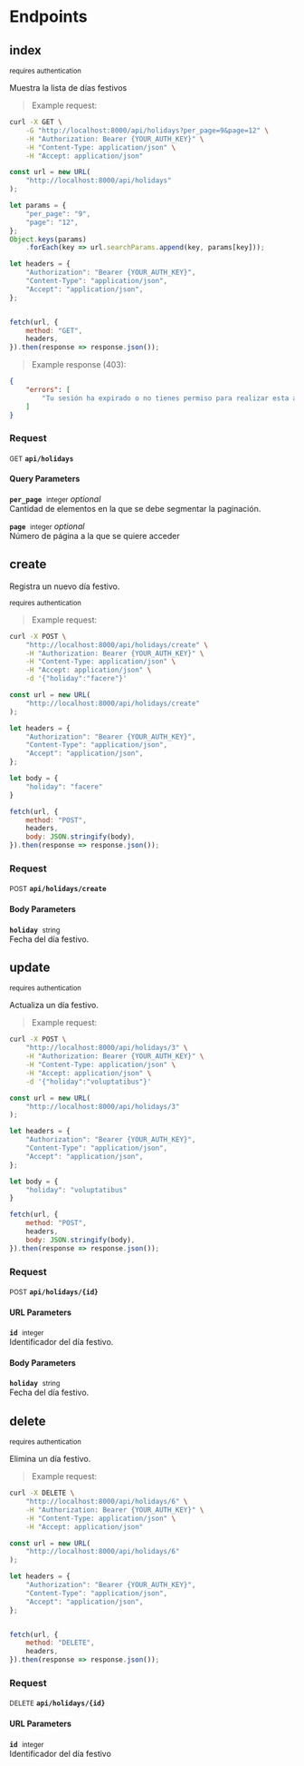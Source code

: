# Endpoints


## index

<small class="badge badge-darkred">requires authentication</small>

Muestra la lista de días festivos

> Example request:

```bash
curl -X GET \
    -G "http://localhost:8000/api/holidays?per_page=9&page=12" \
    -H "Authorization: Bearer {YOUR_AUTH_KEY}" \
    -H "Content-Type: application/json" \
    -H "Accept: application/json"
```

```javascript
const url = new URL(
    "http://localhost:8000/api/holidays"
);

let params = {
    "per_page": "9",
    "page": "12",
};
Object.keys(params)
    .forEach(key => url.searchParams.append(key, params[key]));

let headers = {
    "Authorization": "Bearer {YOUR_AUTH_KEY}",
    "Content-Type": "application/json",
    "Accept": "application/json",
};


fetch(url, {
    method: "GET",
    headers,
}).then(response => response.json());
```


> Example response (403):

```json
{
    "errors": [
        "Tu sesión ha expirado o no tienes permiso para realizar esta acción"
    ]
}
```
<div id="execution-results-GETapi-holidays" hidden>
    <blockquote>Received response<span id="execution-response-status-GETapi-holidays"></span>:</blockquote>
    <pre class="json"><code id="execution-response-content-GETapi-holidays"></code></pre>
</div>
<div id="execution-error-GETapi-holidays" hidden>
    <blockquote>Request failed with error:</blockquote>
    <pre><code id="execution-error-message-GETapi-holidays"></code></pre>
</div>
<form id="form-GETapi-holidays" data-method="GET" data-path="api/holidays" data-authed="1" data-hasfiles="0" data-headers='{"Authorization":"Bearer {YOUR_AUTH_KEY}","Content-Type":"application\/json","Accept":"application\/json"}' onsubmit="event.preventDefault(); executeTryOut('GETapi-holidays', this);">
<h3>
    Request&nbsp;&nbsp;&nbsp;
    </h3>
<p>
<small class="badge badge-green">GET</small>
 <b><code>api/holidays</code></b>
</p>
<p>
<label id="auth-GETapi-holidays" hidden>Authorization header: <b><code>Bearer </code></b><input type="text" name="Authorization" data-prefix="Bearer " data-endpoint="GETapi-holidays" data-component="header"></label>
</p>
<h4 class="fancy-heading-panel"><b>Query Parameters</b></h4>
<p>
<b><code>per_page</code></b>&nbsp;&nbsp;<small>integer</small>     <i>optional</i> &nbsp;
<input type="number" name="per_page" data-endpoint="GETapi-holidays" data-component="query"  hidden>
<br>
Cantidad de elementos en la que se debe segmentar la paginación.
</p>
<p>
<b><code>page</code></b>&nbsp;&nbsp;<small>integer</small>     <i>optional</i> &nbsp;
<input type="number" name="page" data-endpoint="GETapi-holidays" data-component="query"  hidden>
<br>
Número de página a la que se quiere acceder
</p>
</form>


## create
Registra un nuevo día festivo.

<small class="badge badge-darkred">requires authentication</small>



> Example request:

```bash
curl -X POST \
    "http://localhost:8000/api/holidays/create" \
    -H "Authorization: Bearer {YOUR_AUTH_KEY}" \
    -H "Content-Type: application/json" \
    -H "Accept: application/json" \
    -d '{"holiday":"facere"}'

```

```javascript
const url = new URL(
    "http://localhost:8000/api/holidays/create"
);

let headers = {
    "Authorization": "Bearer {YOUR_AUTH_KEY}",
    "Content-Type": "application/json",
    "Accept": "application/json",
};

let body = {
    "holiday": "facere"
}

fetch(url, {
    method: "POST",
    headers,
    body: JSON.stringify(body),
}).then(response => response.json());
```


<div id="execution-results-POSTapi-holidays-create" hidden>
    <blockquote>Received response<span id="execution-response-status-POSTapi-holidays-create"></span>:</blockquote>
    <pre class="json"><code id="execution-response-content-POSTapi-holidays-create"></code></pre>
</div>
<div id="execution-error-POSTapi-holidays-create" hidden>
    <blockquote>Request failed with error:</blockquote>
    <pre><code id="execution-error-message-POSTapi-holidays-create"></code></pre>
</div>
<form id="form-POSTapi-holidays-create" data-method="POST" data-path="api/holidays/create" data-authed="1" data-hasfiles="0" data-headers='{"Authorization":"Bearer {YOUR_AUTH_KEY}","Content-Type":"application\/json","Accept":"application\/json"}' onsubmit="event.preventDefault(); executeTryOut('POSTapi-holidays-create', this);">
<h3>
    Request&nbsp;&nbsp;&nbsp;
    </h3>
<p>
<small class="badge badge-black">POST</small>
 <b><code>api/holidays/create</code></b>
</p>
<p>
<label id="auth-POSTapi-holidays-create" hidden>Authorization header: <b><code>Bearer </code></b><input type="text" name="Authorization" data-prefix="Bearer " data-endpoint="POSTapi-holidays-create" data-component="header"></label>
</p>
<h4 class="fancy-heading-panel"><b>Body Parameters</b></h4>
<p>
<b><code>holiday</code></b>&nbsp;&nbsp;<small>string</small>  &nbsp;
<input type="text" name="holiday" data-endpoint="POSTapi-holidays-create" data-component="body" required  hidden>
<br>
Fecha del día festivo.
</p>

</form>


## update

<small class="badge badge-darkred">requires authentication</small>

Actualiza un día festivo.

> Example request:

```bash
curl -X POST \
    "http://localhost:8000/api/holidays/3" \
    -H "Authorization: Bearer {YOUR_AUTH_KEY}" \
    -H "Content-Type: application/json" \
    -H "Accept: application/json" \
    -d '{"holiday":"voluptatibus"}'

```

```javascript
const url = new URL(
    "http://localhost:8000/api/holidays/3"
);

let headers = {
    "Authorization": "Bearer {YOUR_AUTH_KEY}",
    "Content-Type": "application/json",
    "Accept": "application/json",
};

let body = {
    "holiday": "voluptatibus"
}

fetch(url, {
    method: "POST",
    headers,
    body: JSON.stringify(body),
}).then(response => response.json());
```


<div id="execution-results-POSTapi-holidays--id-" hidden>
    <blockquote>Received response<span id="execution-response-status-POSTapi-holidays--id-"></span>:</blockquote>
    <pre class="json"><code id="execution-response-content-POSTapi-holidays--id-"></code></pre>
</div>
<div id="execution-error-POSTapi-holidays--id-" hidden>
    <blockquote>Request failed with error:</blockquote>
    <pre><code id="execution-error-message-POSTapi-holidays--id-"></code></pre>
</div>
<form id="form-POSTapi-holidays--id-" data-method="POST" data-path="api/holidays/{id}" data-authed="1" data-hasfiles="0" data-headers='{"Authorization":"Bearer {YOUR_AUTH_KEY}","Content-Type":"application\/json","Accept":"application\/json"}' onsubmit="event.preventDefault(); executeTryOut('POSTapi-holidays--id-', this);">
<h3>
    Request&nbsp;&nbsp;&nbsp;
    </h3>
<p>
<small class="badge badge-black">POST</small>
 <b><code>api/holidays/{id}</code></b>
</p>
<p>
<label id="auth-POSTapi-holidays--id-" hidden>Authorization header: <b><code>Bearer </code></b><input type="text" name="Authorization" data-prefix="Bearer " data-endpoint="POSTapi-holidays--id-" data-component="header"></label>
</p>
<h4 class="fancy-heading-panel"><b>URL Parameters</b></h4>
<p>
<b><code>id</code></b>&nbsp;&nbsp;<small>integer</small>  &nbsp;
<input type="number" name="id" data-endpoint="POSTapi-holidays--id-" data-component="url" required  hidden>
<br>
Identificador del día festivo.
</p>
<h4 class="fancy-heading-panel"><b>Body Parameters</b></h4>
<p>
<b><code>holiday</code></b>&nbsp;&nbsp;<small>string</small>  &nbsp;
<input type="text" name="holiday" data-endpoint="POSTapi-holidays--id-" data-component="body" required  hidden>
<br>
Fecha del día festivo.
</p>

</form>


## delete

<small class="badge badge-darkred">requires authentication</small>

Elimina un día festivo.

> Example request:

```bash
curl -X DELETE \
    "http://localhost:8000/api/holidays/6" \
    -H "Authorization: Bearer {YOUR_AUTH_KEY}" \
    -H "Content-Type: application/json" \
    -H "Accept: application/json"
```

```javascript
const url = new URL(
    "http://localhost:8000/api/holidays/6"
);

let headers = {
    "Authorization": "Bearer {YOUR_AUTH_KEY}",
    "Content-Type": "application/json",
    "Accept": "application/json",
};


fetch(url, {
    method: "DELETE",
    headers,
}).then(response => response.json());
```


<div id="execution-results-DELETEapi-holidays--id-" hidden>
    <blockquote>Received response<span id="execution-response-status-DELETEapi-holidays--id-"></span>:</blockquote>
    <pre class="json"><code id="execution-response-content-DELETEapi-holidays--id-"></code></pre>
</div>
<div id="execution-error-DELETEapi-holidays--id-" hidden>
    <blockquote>Request failed with error:</blockquote>
    <pre><code id="execution-error-message-DELETEapi-holidays--id-"></code></pre>
</div>
<form id="form-DELETEapi-holidays--id-" data-method="DELETE" data-path="api/holidays/{id}" data-authed="1" data-hasfiles="0" data-headers='{"Authorization":"Bearer {YOUR_AUTH_KEY}","Content-Type":"application\/json","Accept":"application\/json"}' onsubmit="event.preventDefault(); executeTryOut('DELETEapi-holidays--id-', this);">
<h3>
    Request&nbsp;&nbsp;&nbsp;
    </h3>
<p>
<small class="badge badge-red">DELETE</small>
 <b><code>api/holidays/{id}</code></b>
</p>
<p>
<label id="auth-DELETEapi-holidays--id-" hidden>Authorization header: <b><code>Bearer </code></b><input type="text" name="Authorization" data-prefix="Bearer " data-endpoint="DELETEapi-holidays--id-" data-component="header"></label>
</p>
<h4 class="fancy-heading-panel"><b>URL Parameters</b></h4>
<p>
<b><code>id</code></b>&nbsp;&nbsp;<small>integer</small>  &nbsp;
<input type="number" name="id" data-endpoint="DELETEapi-holidays--id-" data-component="url" required  hidden>
<br>
Identificador del día festivo
</p>
</form>



